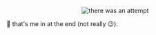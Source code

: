 <p align="center">
  <img src="./attempt.gif" alt="there was an attempt"/>
  <p>🙊 that's me in at the end (not really 😉).</p>
</p>
